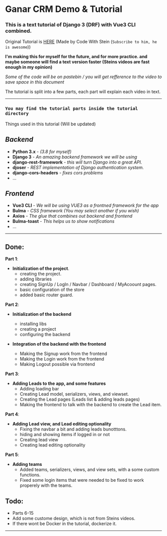 # Ganar CRM Demo & Tutorial
### This is a text tutorial of Django 3 (DRF) with Vue3 CLI combined.

Original Tutorial is [HERE](https://www.youtube.com/watch?v=7rxHWX730nE&list=PLpyspNLjzwBl-u7Vh8mGfqqRKcVxHzqlp&index=2) (Made by Code With Stein (`Subscribe to him, he is awesome`))

**I'm making this for myself for the future, and for more practice.
and maybe someone will find a text version faster (Steins videos are fast enough in my opinion)**

*Some of the code will be on pastebin / you will get refference to the video to save space in this document*

The tutorial is split into a few parts, each part will explain each video in text.



-----
### `You may find the tutorial parts inside the tutorial directory`
Things used in this tutorial (Will be updated)
## *Backend*
- **Python 3.x** - *(3.8 for myself)*
- **Django 3** - *An amazing backend framework we will be using*
- **django-rest-framework** - *this will turn Django into a great API.*
- **djoser** - *REST implementation of Django authentication system.* 
- **django-cors-headers** - *fixes cors problems*
- ...
    
## *Frontend*
- **Vue3 CLI** - *We will be using VUE3 as a frontned framework for the app*
- **Bulma** - *CSS framework (You may select another if you wish)*
- **Axios** - *The glue that combines out backend and frontend*
- **Bulma-toast** - *This helps us to show notifications*
- ... 

-----
## Done:

**Part 1**:
- **Initialization of the project**.
    - creating the project.
    - adding libraries
    - creating SignUp / LogIn / Navbar / Dashboard / MyAcoount pages.
    - basic configuration of the store
    - added basic router guard.

**Part 2**:
- **Initialization of the backend**
    - installing libs
    - creating a project
    - configuring the backend

- **Integration of the backend with the frontend**
    - Making the Signup work from the frontend
    - Making the Login work from the frontend
    - Making Logout possible via frontend

**Part 3**:
- **Adding Leads to the app, and some features**
    - Adding loading bar
    - Creating Lead model, serializers, views, and viewset.
    - Creating the Lead pages (Leads list & adding leads pages)
    - Making the frontend to talk with the backend to create the Lead item.

**Part 4**:
- **Adding Lead view, and Lead editing optionality**
    - Fixing the navbar a bit and adding leads bunotttons.
    - hiding and showing items if logged in or not
    - Creating lead view
    - Creating lead editing optionality


**Part 5**:
- **Adding teams**
    - Added teams, serializers, views, and view sets, with a some custom functions.
    - Fixed some login items that were needed to be fixed to work properely with the teams.

## Todo:

- Parts 6-15
- Add some custome design, which is not from Steins videos.
- If there wont be Docker in the tutorial, dockerize it.


-----
